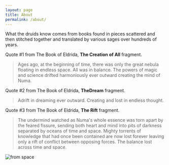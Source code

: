 ```yaml
---
layout: page
title: About
permalink: /about/
---
```


What the druids know comes from books found in pieces scattered
and then stitched together and translated by various sages over hundreds of years.

Quote #1 from The Book of Eldrida, **The Creation of All** fragment.
> Ages ago, at the beginning of time, there was only the great nebula
> floating in endless space. All was in balance. The powers of magic
> and science drifted harmoniously ever outward creating the mind of Numa.

Quote #2 from The Book of Eldrida, **TheDream** fragment.
> Adrift in dreaming ever outward. Creating and lost in endless thought.

Quote #3 from The Book of Eldrida, **The Rift** fragment.
> The undermind watched as Numa's whole essence was torn apart by the feared fissure,
> sending both heart and mind into pits of darkness separated by oceans of time and space.
> Mighty torrents of knowledge that had once been contained are now lost forever
> leaving only a rift of conflict between opposing forces.
> The balance lost across time and space.

![from space](/blog/assets/from_space.jpg)

